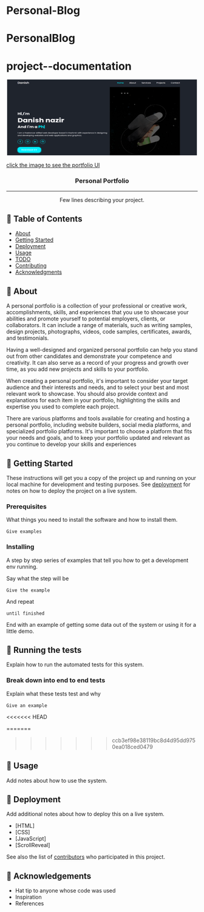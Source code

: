 # Personal-Blog
# PersonalBlog

# project--documentation

<p align="center">
  <a href="https://danish20699.github.io/Personal-Blog/" rel="noopener">
 <img width=500px height=200px src="ss.png" alt="Project logo">
  <p>click the image to see the portfolio UI</p></a>




<h3 align="center">Personal Portfolio</h3>

---

<p align="center"> Few lines describing your project.
    <br> 
</p>

## 📝 Table of Contents
- [About](#about)
- [Getting Started](#getting_started)
- [Deployment](#deployment)
- [Usage](#usage)
- [TODO](../TODO.md)
- [Contributing](../CONTRIBUTING.md)
- [Acknowledgments](#acknowledgement)

## 🧐 About <a name = "about"></a>
A personal portfolio is a collection of your professional or creative work, accomplishments, skills, and experiences that you use to showcase your abilities and promote yourself to potential employers, clients, or collaborators. It can include a range of materials, such as writing samples, design projects, photographs, videos, code samples, certificates, awards, and testimonials.

Having a well-designed and organized personal portfolio can help you stand out from other candidates and demonstrate your competence and creativity. It can also serve as a record of your progress and growth over time, as you add new projects and skills to your portfolio.

When creating a personal portfolio, it's important to consider your target audience and their interests and needs, and to select your best and most relevant work to showcase. You should also provide context and explanations for each item in your portfolio, highlighting the skills and expertise you used to complete each project.

There are various platforms and tools available for creating and hosting a personal portfolio, including website builders, social media platforms, and specialized portfolio platforms. It's important to choose a platform that fits your needs and goals, and to keep your portfolio updated and relevant as you continue to develop your skills and experiences

## 🏁 Getting Started <a name = "getting_started"></a>
These instructions will get you a copy of the project up and running on your local machine for development and testing purposes. See [deployment](#deployment) for notes on how to deploy the project on a live system.

### Prerequisites
What things you need to install the software and how to install them.

```
Give examples
```

### Installing
A step by step series of examples that tell you how to get a development env running.

Say what the step will be

```
Give the example
```

And repeat

```
until finished
```

End with an example of getting some data out of the system or using it for a little demo.

## 🔧 Running the tests <a name = "tests"></a>
Explain how to run the automated tests for this system.

### Break down into end to end tests
Explain what these tests test and why

```
Give an example
```

<<<<<<< HEAD


=======
>>>>>>> ccb3ef98e38119bc8d4d95dd9750ea018ced0479
## 🎈 Usage <a name="usage"></a>
Add notes about how to use the system.

## 🚀 Deployment <a name = "deployment"></a>
Add additional notes about how to deploy this on a live system.



- [HTML]
- [CSS]
- [JavaScript]
- [ScrollReveal]



See also the list of [contributors](https://github.com/kylelobo/The-Documentation-Compendium/contributors) who participated in this project.

## 🎉 Acknowledgements <a name = "acknowledgement"></a>
- Hat tip to anyone whose code was used
- Inspiration
- References
